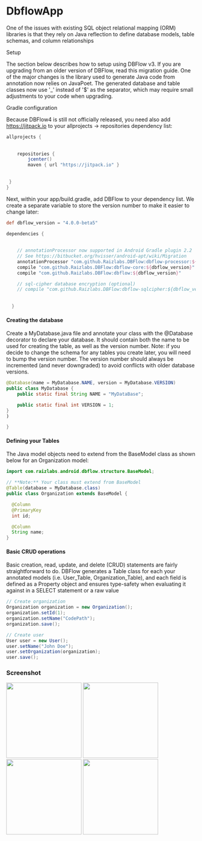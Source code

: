 # DbflowApp
One of the issues with existing SQL object relational mapping (ORM) libraries is that they rely on Java reflection to define database models, table schemas, and column relationships

Setup

The section below describes how to setup using DBFlow v3. If you are upgrading from an older version of DBFlow, read this migration guide. One of the major changes is the library used to generate Java code from annotation now relies on JavaPoet. The generated database and table classes now use '_' instead of '$' as the separator, which may require small adjustments to your code when upgrading.

Gradle configuration

Because DBFlow4 is still not officially released, you need also add https://jitpack.io to your allprojects -> repositories dependency list:
```gradle
allprojects {
    
    
    repositories {
        jcenter()
        maven { url "https://jitpack.io" }
    
 
 }
}
```

Next, within your app/build.gradle, add DBFlow to your dependency list. We create a separate variable to store the version number to make it easier to change later:
```gradle
def dbflow_version = "4.0.0-beta5"
```
```gradle
dependencies {
    
    
    // annotationProcessor now supported in Android Gradle plugin 2.2
    // See https://bitbucket.org/hvisser/android-apt/wiki/Migration
    annotationProcessor "com.github.Raizlabs.DBFlow:dbflow-processor:${dbflow_version}"
    compile "com.github.Raizlabs.DBFlow:dbflow-core:${dbflow_version}"
    compile "com.github.Raizlabs.DBFlow:dbflow:${dbflow_version}"

    // sql-cipher database encryption (optional)
    // compile "com.github.Raizlabs.DBFlow:dbflow-sqlcipher:${dbflow_version}"
  
  
  }
```

#### Creating the database

Create a MyDatabase.java file and annotate your class with the @Database decorator to declare your database. It should contain both the name to be used for creating the table, as well as the version number. Note: if you decide to change the schema for any tables you create later, you will need to bump the version number. The version number should always be incremented (and never downgraded) to avoid conflicts with older database versions.

```java
@Database(name = MyDatabase.NAME, version = MyDatabase.VERSION)
public class MyDatabase {
    public static final String NAME = "MyDataBase";

    public static final int VERSION = 1;
}
)

}
```
#### Defining your Tables
The Java model objects need to extend from the BaseModel class as shown below for an Organization model:

```java
import com.raizlabs.android.dbflow.structure.BaseModel;

// **Note:** Your class must extend from BaseModel
@Table(database = MyDatabase.class)
public class Organization extends BaseModel {

  @Column
  @PrimaryKey
  int id;

  @Column
  String name;
}
```
#### Basic CRUD operations

Basic creation, read, update, and delete (CRUD) statements are fairly straightforward to do. DBFlow generates a Table class for each your annotated models (i.e. User_Table, Organization_Table), and each field is defined as a Property object and ensures type-safety when evaluating it against in a SELECT statement or a raw value

```java
// Create organization
Organization organization = new Organization();
organization.setId(1);
organization.setName("CodePath");
organization.save();

// Create user
User user = new User();
user.setName("John Doe");
user.setOrganization(organization);
user.save();

```

### Screenshot

<p align="left">

  <img src="https://cloud.githubusercontent.com/assets/28509637/26381073/af9c30ec-403b-11e7-8b5d-21be5fba7083.png" width="200"/>
  <img src="https://cloud.githubusercontent.com/assets/28509637/26381075/afb4dfca-403b-11e7-86d7-635e2a66344b.png" width="200"/>
  <img src="https://cloud.githubusercontent.com/assets/28509637/26381076/afcce5fc-403b-11e7-829a-31a29fc9daed.png" width="200"/>
  <img src="https://cloud.githubusercontent.com/assets/28509637/26381077/afdad72a-403b-11e7-9d2c-dc7dc5d26d31.png" width="200"/>

</p>
